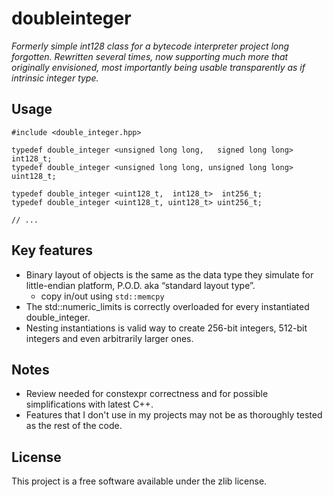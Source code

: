 ﻿# doubleinteger
*Formerly simple int128 class for a bytecode interpreter project long forgotten. Rewritten several times, now supporting much more that originally envisioned, most importantly being usable transparently as if intrinsic integer type.*

## Usage

    #include <double_integer.hpp>
    
    typedef double_integer <unsigned long long,   signed long long>  int128_t;
    typedef double_integer <unsigned long long, unsigned long long> uint128_t;
    
    typedef double_integer <uint128_t,  int128_t>  int256_t;
    typedef double_integer <uint128_t, uint128_t> uint256_t;

    // ...

## Key features
* Binary layout of objects is the same as the data type they simulate for little-endian platform, P.O.D. aka “standard layout type”.
   * copy in/out using `std::memcpy`
* The std::numeric_limits is correctly overloaded for every instantiated double_integer.
* Nesting instantiations is valid way to create 256-bit integers, 512-bit integers and even arbitrarily larger ones.

## Notes
* Review needed for constexpr correctness and for possible simplifications with latest C++.
* Features that I don't use in my projects may not be as thoroughly tested as the rest of the code.

## License
This project is a free software available under the zlib license.
